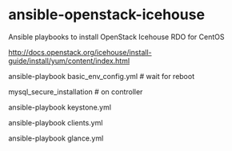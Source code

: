 ansible-openstack-icehouse
==========================

Ansible playbooks to install OpenStack Icehouse RDO for CentOS

http://docs.openstack.org/icehouse/install-guide/install/yum/content/index.html

ansible-playbook basic_env_config.yml # wait for reboot

mysql_secure_installation # on controller

ansible-playbook keystone.yml

ansible-playbook clients.yml

ansible-playbook glance.yml
